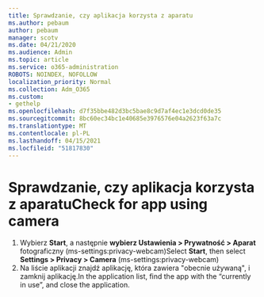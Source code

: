 ```yaml
---
title: Sprawdzanie, czy aplikacja korzysta z aparatu
ms.author: pebaum
author: pebaum
manager: scotv
ms.date: 04/21/2020
ms.audience: Admin
ms.topic: article
ms.service: o365-administration
ROBOTS: NOINDEX, NOFOLLOW
localization_priority: Normal
ms.collection: Adm_O365
ms.custom:
- gethelp
ms.openlocfilehash: d7f35bbe482d3bc5bae8c9d7af4ec1e3dcd0de35
ms.sourcegitcommit: 8bc60ec34bc1e40685e3976576e04a2623f63a7c
ms.translationtype: MT
ms.contentlocale: pl-PL
ms.lasthandoff: 04/15/2021
ms.locfileid: "51817830"
---
```

# <a name="check-for-app-using-camera"></a><span data-ttu-id="f0ccd-102">Sprawdzanie, czy aplikacja korzysta z aparatu</span><span class="sxs-lookup"><span data-stu-id="f0ccd-102">Check for app using camera</span></span>

1. <span data-ttu-id="f0ccd-103">Wybierz **Start**, a następnie **wybierz Ustawienia > Prywatność > Aparat** fotograficzny (ms-settings:privacy-webcam)</span><span class="sxs-lookup"><span data-stu-id="f0ccd-103">Select **Start**, then select **Settings > Privacy > Camera** (ms-settings:privacy-webcam)</span></span>
2. <span data-ttu-id="f0ccd-104">Na liście aplikacji znajdź aplikację, która zawiera "obecnie używaną", i zamknij aplikację.</span><span class="sxs-lookup"><span data-stu-id="f0ccd-104">In the application list, find the app with the “currently in use”, and close the application.</span></span>
